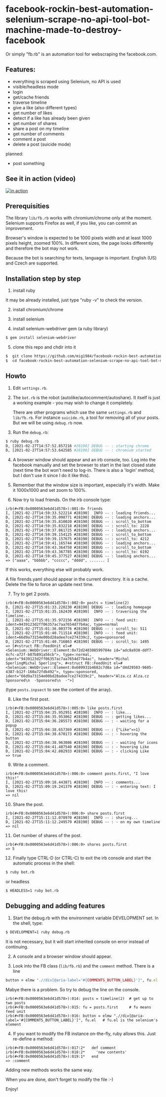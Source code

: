 # facebook-rockin-best-automation-selenium-scrape-no-api-tool-bot-machine-made-to-destroy-facebook

Or simply "fb.rb" is an automation tool for webscraping the facebook.com.


## Features:

  - everything is scraped using Selenium, no API is used
  - visible/headless mode
  - login
  - get/cache friends
  - traverse timeline
  - give a like (also different types)
  - get number of likes
  - detect if a like has already been given
  - get number of shares
  - share a post on my timeline
  - get number of comments
  - comment a post
  - delete a post (suicide mode)

planned:

  - post something


## See it in action (video)

[![in action](video.png)](https://peertube.1984.cz/w/kWXrRiXy5Zpe56Zshn32iE "In Action!")


## Prerequisities

The library `lib/fb.rb` works with chromium/chrome only at the moment. Selenium supports Firefox as well, if you like, you can commit an improvement.

Browser's window is expected to be 1000 pixels width and at least 1000 pixels height, zoomed 100%. In different sizes, the page looks differently and therefore the bot may not work.

Because the bot is searching for texts, language is important. English (US) and Czech are supported. 


## Installation step by step

1. install ruby

It may be already installed, just type "ruby -v" to check the version.

2. install chromium/chrome

3. install selenium

4. install selenium-webdriver gem (a ruby library)

```bash
$ gem install selenium-webdriver

```

5. clone this repo and chdir into it

```bash
$  git clone https://github.com/mig1984/facebook-rockin-best-automation-selenium-scrape-no-api-tool-bot-machine-made-to-destroy-facebook.git
$  cd facebook-rockin-best-automation-selenium-scrape-no-api-tool-bot-machine-made-to-destroy-facebook
```

## Howto

1. Edit `settings.rb`.

1. The `bot.rb` is the robot (autolike/autocomment/autoshare). It itself is just a working example - you may wish to change it completely.

   There are other programs which use the same `settings.rb` and `lib/fb.rb`. For instance `suicide.rb`, a tool for removing
   all of your posts. But we will be using `debug.rb` now.

3. Run the `debug.rb`:

```bash
$ ruby debug.rb
D, [2021-02-27T14:57:52.857216 #28190] DEBUG -- : starting chrome
D, [2021-02-27T14:57:53.642585 #28190] DEBUG -- : chromium started
```

4. A browser window should appear and an irb console, too. Log into the facebook manually and set the browser to start in the last closed state (next time the bot won't need to log-in. There is also a 'login' method, but I don't use it since I do it like this).

5. Remember that the window size is important, especially it's width. Make it 1000x1000 and set zoom to 100%.

6. Now try to load friends. On the irb console type:

```irb
irb(#<FB:0x0000563e6d41d578>):001:0> friends
I, [2021-02-27T14:59:33.522214 #28190]  INFO -- : loading friends...
D, [2021-02-27T14:59:35.098771 #28190] DEBUG -- : loading anchors...
D, [2021-02-27T14:59:35.810020 #28190] DEBUG -- : scroll_to_bottom
D, [2021-02-27T14:59:35.832218 #28190] DEBUG -- : scroll_to: 2228
D, [2021-02-27T14:59:37.861725 #28190] DEBUG -- : loading anchors...
D, [2021-02-27T14:59:39.154125 #28190] DEBUG -- : scroll_to_bottom
D, [2021-02-27T14:59:39.157675 #28190] DEBUG -- : scroll_to: 4212
D, [2021-02-27T14:59:41.165744 #28190] DEBUG -- : loading anchors...
D, [2021-02-27T14:59:43.364750 #28190] DEBUG -- : scroll_to_bottom
D, [2021-02-27T14:59:43.367785 #28190] DEBUG -- : scroll_to: 6192
D, [2021-02-27T14:59:45.377527 #28190] DEBUG -- : loading anchors...
=> ["aaaa", "bbbbb", "ccccc", "dddd", ....... ]
```

If this works, everything else will probably work.

A file firends.yaml should appear in the current directory. It is a cache. Delete the file to force an update next time.

7. Try to get 2 posts.

```irb
irb(#<FB:0x0000563e6d41d578>):002:0> posts = timeline(2)
D, [2021-02-27T15:01:33.220230 #28190] DEBUG -- : loading homepage
I, [2021-02-27T15:01:35.162439 #28190]  INFO -- : traversing the timeline...
I, [2021-02-27T15:01:35.972156 #28190]  INFO -- : feed unit: ident=9439123d2ff06357ac7aa7654d77b4ac, type=normal
D, [2021-02-27T15:01:36.003776 #28190] DEBUG -- : scroll_to: 511
I, [2021-02-27T15:01:40.711514 #28190]  INFO -- : feed unit: ident=66d9a73154e00bd28adee7ce274339c2, type=sponsored
D, [2021-02-27T15:01:40.716863 #28190] DEBUG -- : scroll_to: 1495
=> [#<struct FB::FeedUnit el=#<Selenium::WebDriver::Element:0x72d240308599784e id="adc8a930-ddf7-4cfc-a72f-b07b891a56cb">, type=:normal, ident="9439123d2ff06357ac7aa7654d77b4ac", header="Michal SperlingMichal Sperling">, #<struct FB::FeedUnit el=#<Selenium::WebDriver::Element:0x609931b4682c7d8a id="d4d29503-9605-4387-b12f-160a72fdb492">, type=:sponsored, ident="66d9a73154e00bd28adee7ce274339c2", header="Alza.cz Alza.cz Sponsored\n  ·Sponsored\n  ·">]
```

(type `posts.inpsect` to see the content of the array).

8. Like the first post.

```irb
irb(#<FB:0x0000563e6d41d578>):005:0> like posts.first
I, [2021-02-27T15:04:35.952951 #28190]  INFO -- : like...
D, [2021-02-27T15:04:35.953062 #28190] DEBUG -- : getting likes...
D, [2021-02-27T15:04:36.285573 #28190] DEBUG -- : - waiting for a popup
D, [2021-02-27T15:04:38.657369 #28190] DEBUG -- : {"Like"=>1}
D, [2021-02-27T15:04:38.670173 #28190] DEBUG -- : - hovering the button
D, [2021-02-27T15:04:38.963086 #28190] DEBUG -- : - waiting for icons
D, [2021-02-27T15:04:41.487540 #28190] DEBUG -- : - hovering Like
D, [2021-02-27T15:04:42.802933 #28190] DEBUG -- : - clicking Like
=> true
```

9. Write a comment.

```irb
irb(#<FB:0x0000563e6d41d578>):006:0> comment posts.first, "I love this!"
I, [2021-02-27T15:09:18.443871 #28190]  INFO -- : comments...
D, [2021-02-27T15:09:19.241379 #28190] DEBUG -- : - entering text: I love this!
=> nil
```

10. Share the post.

```irb
irb(#<FB:0x0000563e6d41d578>):006:0> share posts.first
I, [2021-02-27T15:11:12.078970 #28190]  INFO -- : sharing...
D, [2021-02-27T15:11:12.249579 #28190] DEBUG -- : - on my own timeline
=> nil
```

11. Get number of shares of the post.

```irb
irb(#<FB:0x0000563e6d41d578>):006:0> shares posts.first
=> 5
```

12. Finally type CTRL-D (or CTRL-C) to exit the irb console and start the automatic process in the shell:

```bash
$ ruby bot.rb
```

or headless

```bash
$ HEADLESS=1 ruby bot.rb
```


## Debugging and adding features

1. Start the debug.rb with the environment variable DEVELOPMENT set. In the shell, type:

```bash
$ DEVELOPMENT=1 ruby debug.rb
```

It is not necessary, but it will start inherited console on error instead of continuing.

2. A console and a browser window should appear.

3. Look into the FB class (`lib/fb.rb`) and the `comment` method. There is a line

```ruby
button = elmw ".//div[@aria-label='#{COMMENTS_BUTTON_LABEL}']", fu.el
```

Mabye there is a problem. So try to debug the line on the console.

```irb
irb(#<FB:0x0000563e6d41d578>):014: posts = timeline(2)  # get up to two posts
irb(#<FB:0x0000563e6d41d578>):015: fu = posts.first     # fu means feed unit
irb(#<FB:0x0000563e6d41d578>):016: button = elmw ".//div[@aria-label='#{COMMENTS_BUTTON_LABEL}']", fu.el   # fu.el is the selenium's element
```

4. If you want to modify the FB instance on-the-fly, ruby allows this. Just re-define a method:

```irb
irb(#<FB:0x0000563e6d41d578>):017:2*   def comment
irb(#<FB:0x0000563e6d41d578>):018:2*     'new contents'
irb(#<FB:0x0000563e6d41d578>):019:1*   end
=> :comment
```

Adding new methods works the same way.

When you are done, don't forget to modify the file :-)


Enjoy!
